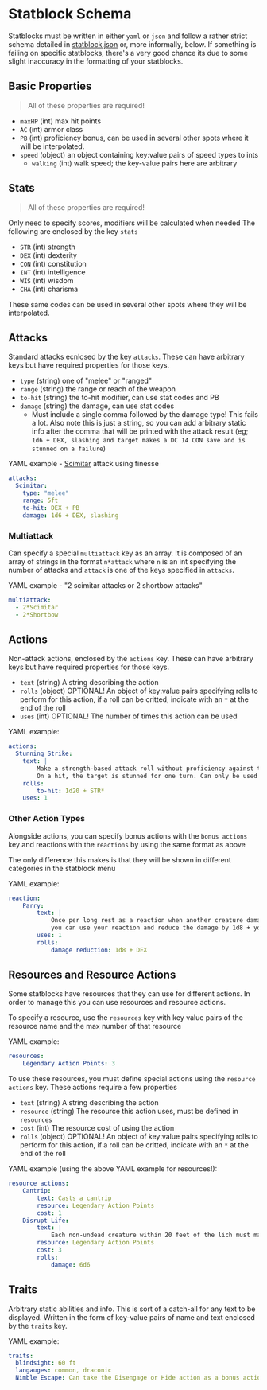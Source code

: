 # Statblock Schema
Statblocks must be written in either `yaml` or `json` and follow a rather strict schema detailed in [statblock.json](../statblock.json)
or, more informally, below. If something is failing on specific statblocks, 
there's a very good chance its due to some slight inaccuracy in the formatting of your statblocks.

## Basic Properties

> All of these properties are required!

- `maxHP` (int) max hit points
- `AC` (int) armor class
- `PB` (int) proficiency bonus, can be used in several other spots where it will be interpolated.
- `speed` (object) an object containing key:value pairs of speed types to ints
  - `walking` (int) walk speed; the key-value pairs here are arbitrary

## Stats

> All of these properties are required!

Only need to specify scores, modifiers will be calculated when needed
The following are enclosed by the key `stats`
- `STR` (int) strength
- `DEX` (int) dexterity
- `CON` (int) constitution
- `INT` (int) intelligence
- `WIS` (int) wisdom
- `CHA` (int) charisma

These same codes can be used in several other spots where they will
be interpolated.

## Attacks

Standard attacks ecnlosed by the key `attacks`. These can have arbitrary keys but have required properties for those keys.

- `type` (string) one of "melee" or "ranged"
- `range` (string) the range or reach of the weapon
- `to-hit` (string) the to-hit modifier, can use stat codes and PB
- `damage` (string) the damage, can use stat codes
  - Must include a single comma followed by the damage type! This fails a lot. Also note this is just a string, so you can add arbitrary static info after the comma that will be printed with the attack result (eg; `1d6 + DEX, slashing and target makes a DC 14 CON save and is stunned on a failure`)

YAML example - [Scimitar](https://roll20.net/compendium/dnd5e/Scimitar#content) attack using finesse
```yaml
attacks:
  Scimitar:
    type: "melee"
    range: 5ft
    to-hit: DEX + PB
    damage: 1d6 + DEX, slashing
```

### Multiattack
Can specify a special `multiattack` key as an array. It is composed of an array of strings in the format `n*attack` where `n` is an int specifying the number of attacks and `attack` is one of the keys specified in `attacks`.

YAML example - "2 scimitar attacks or 2 shortbow attacks"
```yaml
multiattack:
  - 2*Scimitar
  - 2*Shortbow
```

## Actions
Non-attack actions, enclosed by the `actions` key. These can have arbitrary keys but have required properties for those keys.

- `text` (string) A string describing the action
- `rolls` (object) OPTIONAL! An object of key:value pairs specifying rolls to perform for this action, if a roll can be critted, indicate with an `*` at the end of the roll
- `uses` (int) OPTIONAL! The number of times this action can be used

YAML example:
```yaml
actions:
  Stunning Strike:
    text: |
        Make a strength-based attack roll without proficiency against target in 5ft. 
        On a hit, the target is stunned for one turn. Can only be used once per long rest.
    rolls:
        to-hit: 1d20 + STR*
    uses: 1
```

### Other Action Types
Alongside actions, you can specify bonus actions with the `bonus actions` key and reactions with the `reactions` by using the same format as above

The only difference this makes is that they will be shown in different categories in the statblock menu

YAML example:
```yaml
reaction:
    Parry:
        text: |
            Once per long rest as a reaction when another creature damages you with a melee attack, 
            you can use your reaction and reduce the damage by 1d8 + your DEX mod.
        uses: 1
        rolls:
            damage reduction: 1d8 + DEX
```

## Resources and Resource Actions
Some statblocks have resources that they can use for different actions. In order to manage this you can use resources and resource actions.

To specify a resource, use the `resources` key with key value pairs of the resource name and the max number of that resource

YAML example:
```yaml
resources:
    Legendary Action Points: 3
```

To use these resources, you must define special actions using the `resource actions` key. These actions require a few properties

- `text` (string) A string describing the action
- `resource` (string) The resource this action uses, must be defined in `resources`
- `cost` (int) The resource cost of using the action
- `rolls` (object) OPTIONAL! An object of key:value pairs specifying rolls to perform for this action, if a roll can be critted, indicate with an `*` at the end of the roll

YAML example (using the above YAML example for resources!):
```yaml
resource actions:
    Cantrip:
        text: Casts a cantrip
        resource: Legendary Action Points
        cost: 1
    Disrupt Life:
        text: |
            Each non-undead creature within 20 feet of the lich must make a DC 18 Constitution saving throw against this magic, taking 21 (6d6) necrotic damage on a failed save, or half as much damage on a successful one.
        resource: Legendary Action Points
        cost: 3
        rolls:
            damage: 6d6
```

## Traits
Arbitrary static abilities and info. This is sort of a catch-all for any text to be displayed. Written in the form of key-value pairs of name and text enclosed by the `traits` key.

YAML example:
```yaml
traits:
  blindsight: 60 ft
  langauges: common, draconic
  Nimble Escape: Can take the Disengage or Hide action as a bonus action on each of its turns.
```